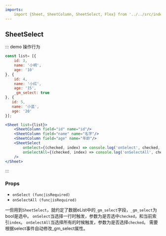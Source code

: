 ```yaml
---
imports:
    import {Sheet, SheetColumn, SheetSelect, Flex} from '../../src/index';
---
```

## SheetSelect

::: demo 操作行为
```js
const list= [{
    id: 3,
    name: '小明',
    age: '10'
}, {
    id: 4,
    name: '小红',
    age: '15',
    _gm_select: true
}, {
   id: 5,
   name: '小蓝',
   age: '20'
}];

```
```jsx
<Sheet list={list}>
    <SheetColumn field="id" name="id"/>
    <SheetColumn field="name" name="名字"/>
    <SheetColumn field="age" name="年龄"/>
    <SheetSelect 
        onSelect={(checked, index) => console.log('onSelect', checked, index)} 
        onSelectAll={(checked, index) => console.log('onSelectAll', checked, index)}
    />
</Sheet>
```
:::

### Props
- `onSelect (func|isRequired)`
- `onSelectAll (func|isRequired)`

一但用到`SheetSelect`，就约定了数据eList中的`_gm_select`字段，`_gm_select`为bool是选中。
`onSelect`当选择一行时触发，参数为是否选中`checked`，和当前索引`index`。
`onSelectAll`当选择所有的时候触发，参数为是否选择`checked`。
需要根据select事件自动修改_gm_select属性。
